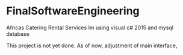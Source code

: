 # FinalSoftwareEngineering
Africas Catering Rental Services 
Im using visual c# 2015 and mysql database



This project is not yet done. As of now, adjustment of main interface,  
